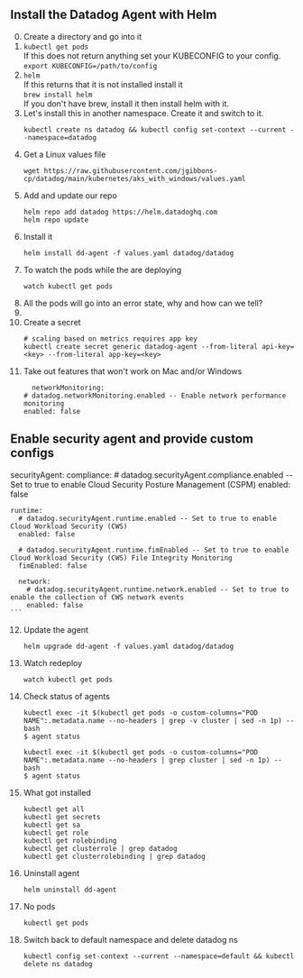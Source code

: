 Install the Datadog Agent with Helm
--

0. Create a directory and go into it
1. ```kubectl get pods```  
   If this does not return anything set your KUBECONFIG to your config.  
   ```export KUBECONFIG=/path/to/config```  
2. ```helm```  
   If this returns that it is not installed install it  
   ```brew install helm```  
   If you don't have brew, install it then install helm with it.  
3. Let's install this in another namespace. Create it and switch to it.
   ```  
   kubectl create ns datadog && kubectl config set-context --current --namespace=datadog
   ```  
4. Get a Linux values file  
   ```  
   wget https://raw.githubusercontent.com/jgibbons-cp/datadog/main/kubernetes/aks_with_windows/values.yaml
   ```  
5. Add and update our repo  
   ```  
   helm repo add datadog https://helm.datadoghq.com  
   helm repo update  
   ```  
6. Install it  
   ```
   helm install dd-agent -f values.yaml datadog/datadog
   ```
7. To watch the pods while the are deploying  
   ```  
   watch kubectl get pods  
   ```  
8. All the pods will go into an error state, why and how can we tell?
9. 
10. Create a secret  
    ```
    # scaling based on metrics requires app key
    kubectl create secret generic datadog-agent --from-literal api-key=<key> --from-literal app-key=<key>
    ```  
11. Take out features that won't work on Mac and/or Windows  
    ```
      networkMonitoring:
    # datadog.networkMonitoring.enabled -- Enable network performance monitoring
    enabled: false

  ## Enable security agent and provide custom configs
  securityAgent:
    compliance:
      # datadog.securityAgent.compliance.enabled -- Set to true to enable Cloud Security Posture Management (CSPM)
      enabled: false

    runtime:
      # datadog.securityAgent.runtime.enabled -- Set to true to enable Cloud Workload Security (CWS)
      enabled: false

      # datadog.securityAgent.runtime.fimEnabled -- Set to true to enable Cloud Workload Security (CWS) File Integrity Monitoring
      fimEnabled: false

      network:
        # datadog.securityAgent.runtime.network.enabled -- Set to true to enable the collection of CWS network events
        enabled: false
    ```  
12. Update the agent  
    ```  
    helm upgrade dd-agent -f values.yaml datadog/datadog  
    ```  
13. Watch redeploy  
    ```  
    watch kubectl get pods  
    ```  
14. Check status of agents  
    ```  
    kubectl exec -it $(kubectl get pods -o custom-columns="POD NAME":.metadata.name --no-headers | grep -v cluster | sed -n 1p) -- bash  
    $ agent status  
  
    kubectl exec -it $(kubectl get pods -o custom-columns="POD NAME":.metadata.name --no-headers | grep cluster | sed -n 1p) -- bash  
    $ agent status  
    ```  
15. What got installed  
    ```  
    kubectl get all  
    kubectl get secrets  
    kubectl get sa  
    kubectl get role  
    kubectl get rolebinding  
    kubectl get clusterrole | grep datadog  
    kubectl get clusterrolebinding | grep datadog  
    ```  
16. Uninstall agent  
    ```  
    helm uninstall dd-agent  
    ```  
17. No pods  
    ```  
    kubectl get pods  
    ```  
18. Switch back to default namespace and delete datadog ns
    ```  
    kubectl config set-context --current --namespace=default && kubectl delete ns datadog
    ```  
